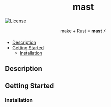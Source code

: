 <div align=center>
    <h1>mast</h1>
</div>

[![License](https://img.shields.io/badge/License-Apache_2.0-blue.svg)](https://opensource.org/licenses/Apache-2.0)

<p align=center>make + Rust = <b>mast</b> ⚡</p>

* [Description](#description)
* [Getting Started](#getting-started)
    * [Installation](#installation)

## Description

## Getting Started

### Installation

